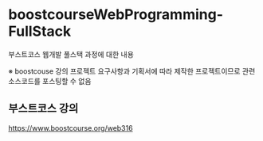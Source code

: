 # boostcourseWebProgramming-FullStack
부스트코스 웹개발 풀스택 과정에 대한 내용

※ boostcouse 강의 프로젝트 요구사항과 기획서에 따라 제작한 프로젝트이므로 관련 소스코드를 포스팅할 수 없음

## 부스트코스 강의
https://www.boostcourse.org/web316
